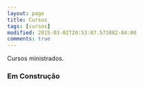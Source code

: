 ```yaml
---
layout: page
title: Cursos
tags: [cursos]
modified: 2015-03-02T20:53:07.573882-04:00
comments: true
---
```


Cursos ministrados.

### Em Construção